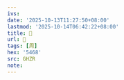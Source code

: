 ```yaml
---
ivs:
date: '2025-10-13T11:27:50+08:00'
lastmod: '2025-10-14T06:42:22+08:00'
title: 󰚈
url: 󰚈
tags: [周]
hex: '5468'
src: GHZR
note:
---
```

